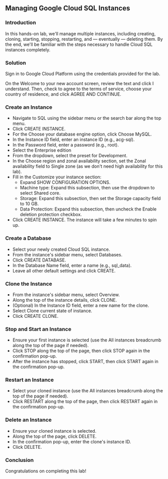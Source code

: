 ## Managing Google Cloud SQL Instances

### Introduction

In this hands-on lab, we'll manage multiple instances, including creating, cloning, starting, stopping, restarting,
and — eventually — deleting them. By the end, we'll be familiar with the steps necessary to handle Cloud SQL instances
completely.

### Solution

Sign in to Google Cloud Platform using the credentials provided for the lab.

On the Welcome to your new account screen, review the text and click I understand. Then, check to agree to the terms of
service, choose your country of residence, and click AGREE AND CONTINUE.

### Create an Instance

- Navigate to SQL using the sidebar menu or the search bar along the top menu.
- Click CREATE INSTANCE.
- For the Choose your database engine option, click Choose MySQL.
- In the Instance ID field, enter an instance ID (e.g., acg-sql).
- In the Password field, enter a password (e.g., root).
- Select the Enterprise edition
- From the dropdown, select the preset for Development.
- In the Choose region and zonal availability section, set the Zonal availability field to Single zone (as we don't need
  high availability for this lab).
- Fill in the Customize your instance section:
    - Expand SHOW CONFIGURATION OPTIONS.
    - Machine type: Expand this subsection, then use the dropdown to select Shared core.
    - Storage: Expand this subsection, then set the Storage capacity field to 10 GB.
    - Data Protection: Expand this subsection, then uncheck the Enable deletion protection checkbox.
- Click CREATE INSTANCE.
  The instance will take a few minutes to spin up.

### Create a Database

- Select your newly created Cloud SQL instance.
- From the instance's sidebar menu, select Databases.
- Click CREATE DATABASE.
- In the Database Name field, enter a name (e.g., sql_data).
- Leave all other default settings and click CREATE.

### Clone the Instance

- From the instance's sidebar menu, select Overview.
- Along the top of the instance details, click CLONE.
- (Optional) In the Instance ID field, enter a new name for the clone.
- Select Clone current state of instance.
- Click CREATE CLONE.

### Stop and Start an Instance

- Ensure your first instance is selected (use the All instances breadcrumb along the top of the page if needed).
- Click STOP along the top of the page, then click STOP again in the confirmation pop-up.
- After the instance has stopped, click START, then click START again in the confirmation pop-up.

### Restart an Instance

- Select your cloned instance (use the All instances breadcrumb along the top of the page if needed).
- Click RESTART along the top of the page, then click RESTART again in the confirmation pop-up.

### Delete an Instance

- Ensure your cloned instance is selected.
- Along the top of the page, click DELETE.
- In the confirmation pop-up, enter the clone's instance ID.
- Click DELETE.

### Conclusion

Congratulations on completing this lab!
